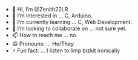 - 👋 Hi, I’m @Zenith22LR
- 👀 I’m interested in ... C, Arduino.
- 🌱 I’m currently learning ... C, Web Development.
- 💞️ I’m looking to collaborate on ... not sure yet. 
- 📫 How to reach me ... no.
- 😄 Pronouns: ... He/They
- ⚡ Fun fact: ... I listen to limp bizkit ironically
